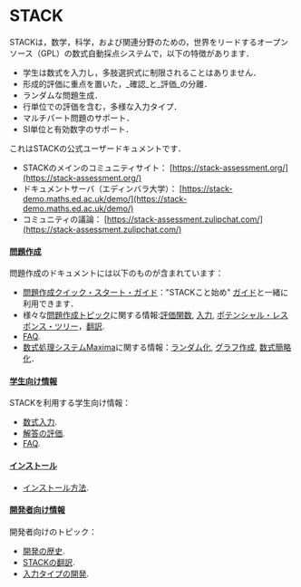# STACK

STACKは，数学，科学，および関連分野のための，世界をリードするオープンソース（GPL）の数式自動採点システムで，以下の特徴があります．

* 学生は数式を入力し，多肢選択式に制限されることはありません．
* 形成的評価に重点を置いた，_確認_と_評価_の分離．
* ランダムな問題生成．
* 行単位での評価を含む，多様な入力タイプ．
* マルチパート問題のサポート．
* SI単位と有効数字のサポート．

これはSTACKの公式ユーザードキュメントです．

* STACKのメインのコミュニティサイト： [https://stack-assessment.org/](https://stack-assessment.org/)
* ドキュメントサーバ（エディンバラ大学）： [https://stack-demo.maths.ed.ac.uk/demo/](https://stack-demo.maths.ed.ac.uk/demo/)
* コミュニティの議論： [https://stack-assessment.zulipchat.com/](https://stack-assessment.zulipchat.com/)

#### [**問題作成**](../en/Authoring/index.md)

問題作成のドキュメントには以下のものが含まれています：

* [問題作成クイック・スタート・ガイド](AbInitio/index.md)："STACKこと始め" [ガイド](../content/2019-STACK-Guide.pdf)と一緒に利用できます．
* 様々な[問題作成トピック](../en/Authoring/index.md)に関する情報:[評価関数](../en/Authoring/Answer_Tests/index.md), [入力](../en/Authoring/Inputs.md), [ポテンシャル・レスポンス・ツリー](../en/Authoring/Potential_response_trees.md)，[翻訳](../en/Authoring/Languages.md).
* [FAQ](../en/Authoring/Author_FAQ.md).
* [数式処理システムMaxima](../en/CAS/index.md)に関する情報：[ランダム化](../en/CAS/Random.md), [グラフ作成](../en/Plots/index.md), [数式簡略化](../en/CAS/Simplification.md)．

#### [**学生向け情報**](../en/Students/index.md)

STACKを利用する学生向け情報：

* [数式入力](../en/Students/Answer_input.md).
* [解答の評価](../en/Students/Answer_assessment.md).
* [FAQ](../en/Students/FAQ.md).

#### [**インストール**](../en/Installation/index.md)

* [インストール方法](../en/Installation/index.md).

#### **[開発者向け情報](../en/Developer/index.md)**

開発者向けのトピック：

* [開発の歴史](../en/Developer/Development_history.md).
* [STACKの翻訳](../en/Developer/Language_packs.md).
* [入力タイプの開発](../en/Developer/Creating_an_input_type.md).

